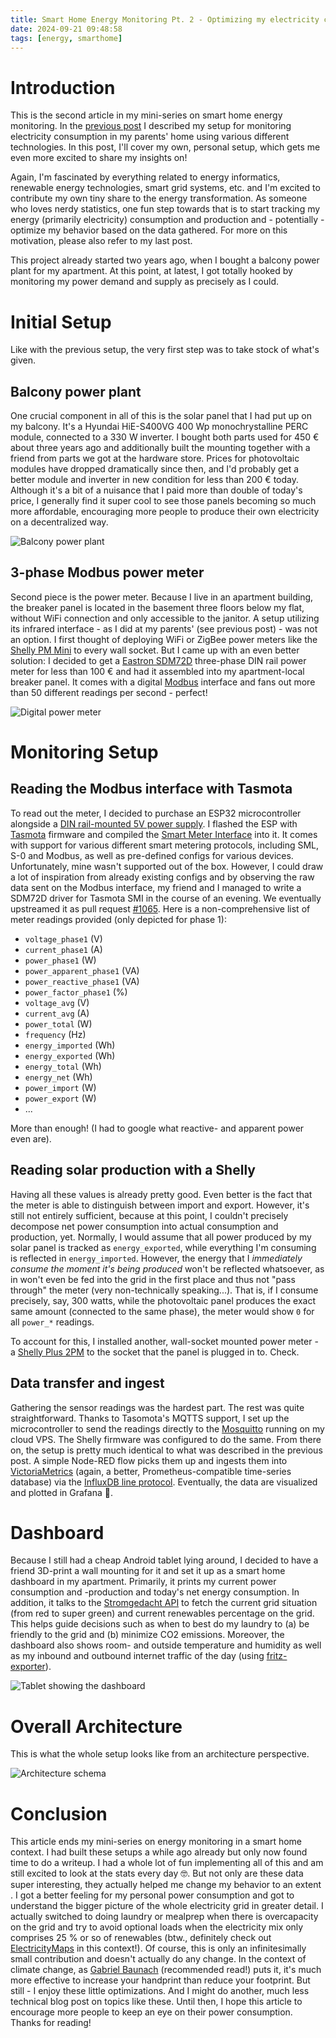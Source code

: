 ```yaml
---
title: Smart Home Energy Monitoring Pt. 2 - Optimizing my electricity consumption with data
date: 2024-09-21 09:48:58
tags: [energy, smarthome]
---
```


# Introduction
This is the second article in my mini-series on smart home energy monitoring. In the [previous post](/energy-monitoring-pt-1-ir-readers-sml-mqtt-node-red-prometheus-grafana.html) I described my setup for monitoring electricity consumption in my parents' home using various different technologies. In this post, I'll cover my own, personal setup, which gets me even more excited to share my insights on!

Again, I'm fascinated by everything related to energy informatics, renewable energy technologies, smart grid systems, etc. and I'm excited to contribute my own tiny share to the energy transformation. As someone who loves nerdy statistics, one fun step towards that is to start tracking my energy (primarily electricity) consumption and production and - potentially - optimize my behavior based on the data gathered. For more on this motivation, please also refer to my last post.

This project already started two years ago, when I bought a balcony power plant for my apartment. At this point, at latest, I got totally hooked by monitoring my power demand and supply as precisely as I could. 

# Initial Setup
Like with the previous setup, the very first step was to take stock of what's given.

## Balcony power plant
One crucial component in all of this is the solar panel that I had put up on my balcony. It's a Hyundai HiE-S400VG 400 Wp monochrystalline PERC module, connected to a 330 W inverter. I bought both parts used for 450 € about three years ago and additionally built the mounting together with a friend from parts we got at the hardware store. Prices for photovoltaic modules have dropped dramatically since then, and I'd probably get a better module and inverter in new condition for less than 200 € today. Although it's a bit of a nuisance that I paid more than double of today's price, I generally find it super cool to see those panels becoming so much more affordable, encouraging more people to produce their own electricity on a decentralized way. 

![Balcony power plant](images/balcony_power_plant.webp)

## 3-phase Modbus power meter
Second piece is the power meter. Because I live in an apartment building, the breaker panel is located in the basement three floors below my flat, without WiFi connection and only accessible to the janitor. A setup utilizing its infrared interface - as I did at my parents' (see previous post) - was not an option. I first thought of deploying WiFi or ZigBee power meters like the [Shelly PM Mini](https://www.shelly.com/en-de/products/product-overview/shelly-pm-mini-gen-3) to every wall socket. But I came up with an even better solution: I decided to get a [Eastron SDM72D](https://www.eastroneurope.com/products/view/sdm72modbus) three-phase DIN rail power meter for less than 100 € and had it assembled into my apartment-local breaker panel. It comes with a digital [Modbus](https://en.wikipedia.org/wiki/Modbus) interface and fans out more than 50 different readings per second - perfect!

![Digital power meter](images/energy_monitoring2.webp)

# Monitoring Setup
## Reading the Modbus interface with Tasmota
To read out the meter, I decided to purchase an ESP32 microcontroller alongside a [DIN rail-mounted 5V power supply](https://www.berrybase.de/meanwell-hdr-15-5-hutschienennetzteil-5v/2-4a). I flashed the ESP with [Tasmota](https://tasmota.github.io/) firmware and compiled the [Smart Meter Interface](https://tasmota.github.io/docs/Smart-Meter-Interface) into it. It comes with support for various different smart metering protocols, including SML, S-0 and Modbus, as well as pre-defined configs for various devices. Unfortunately, mine wasn't supported out of the box. However, I could draw a lot of inspiration from already existing configs and by observing the raw data sent on the Modbus interface, my friend and I managed to write a SDM72D driver for Tasmota SMI in the course of an evening. We eventually upstreamed it as pull request [#1065](https://github.com/tasmota/docs/pull/1065/files). Here is a non-comprehensive list of meter readings provided (only depicted for phase 1):

* `voltage_phase1` (V)
* `current_phase1` (A)
* `power_phase1` (W)
* `power_apparent_phase1` (VA)
* `power_reactive_phase1` (VA)
* `power_factor_phase1` (%)
* `voltage_avg` (V)
* `current_avg` (A)
* `power_total` (W)
* `frequency` (Hz)
* `energy_imported` (Wh)
* `energy_exported` (Wh)
* `energy_total` (Wh)
* `energy_net` (Wh)
* `power_import` (W)
* `power_export` (W)
* ...

More than enough! (I had to google what reactive- and apparent power even are).

## Reading solar production with a Shelly
Having all these values is already pretty good. Even better is the fact that the meter is able to distinguish between import and export. However, it's still not entirely sufficient, because at this point, I couldn't precisely decompose net power consumption into actual consumption and production, yet. Normally, I would assume that all power produced by my solar panel is tracked as `energy_exported`, while everything I'm consuming is reflected in `energy_imported`. However, the energy that I _immediately consume the moment it's being produced_ won't be reflected whatsoever, as in won't even be fed into the grid in the first place and thus not "pass through" the meter (very non-technically speaking...). That is, if I consume precisely, say, 300 watts, while the photovoltaic panel produces the exact same amount (connected to the same phase), the meter would show `0` for all `power_*` readings.

To account for this, I installed another, wall-socket mounted power meter - a [Shelly Plus 2PM](https://www.shelly.com/de/products/shop/shelly-plus-2-pm) to the socket that the panel is plugged in to. Check.

## Data transfer and ingest
Gathering the sensor readings was the hardest part. The rest was quite straightforward. Thanks to Tasomota's MQTTS support, I set up the microcontroller to send the readings directly to the [Mosquitto](https://mosquitto.org) running on my cloud VPS. The Shelly firmware was configured to do the same. From there on, the setup is pretty much identical to what was described in the previous post. A simple Node-RED flow picks them up and ingests them into [VictoriaMetrics](https://victoriametrics.com/) (again, a better, Prometheus-compatible time-series database) via the [InfluxDB line protocol](https://docs.victoriametrics.com/guides/migrate-from-influx/readme/?highlight=influx#write-data). Eventually, the data are visualized and plotted in Grafana 🙌.

# Dashboard
Because I still had a cheap Android tablet lying around, I decided to have a friend 3D-print a wall mounting for it and set it up as a smart home dashboard in my apartment. Primarily, it prints my current power consumption and -production and today's net energy consumption. In addition, it talks to the [Stromgedacht API](https://www.stromgedacht.de/api-docs) to fetch the current grid situation (from red to super green) and current renewables percentage on the grid. This helps guide decisions such as when to best do my laundry to (a) be friendly to the grid and (b) minimize CO2 emissions. Moreover, the dashboard also shows room- and outside temperature and humidity as well as my inbound and outbound internet traffic of the day (using [fritz-exporter](https://fritz-exporter.readthedocs.io/en/v2.1.2/index.html)). 

![Tablet showing the dashboard](images/energy_monitoring3.webp)

# Overall Architecture
This is what the whole setup looks like from an architecture perspective.

![Architecture schema](images/smarthome_setup.svg)

# Conclusion
This article ends my mini-series on energy monitoring in a smart home context. I had built these setups a while ago already but only now found time to do a writeup. I had a whole lot of fun implementing all of this and am still excited to look at the stats every day 🤓. But not only are these data super interesting, they actually helped me change my behavior to an extent . I got a better feeling for my personal power consumption and got to understand the bigger picture of the whole electricity grid in greater detail. I actually switched to doing laundry or mealprep when there is overcapacity on the grid and try to avoid optional loads when the electricity mix only comprises 25 % or so of renewables (btw., definitely check out [ElectricityMaps](https://app.electricitymaps.com/map) in this context!). Of course, this is only an infinitesimally small contribution and doesn't actually do any change. In the context of climate change, as [Gabriel Baunach](https://www.thalia.de/shop/home/artikeldetails/A1068474101) (recommended read!) puts it, it's much more effective to increase your handprint than reduce your footprint. But still - I enjoy these little optimizations. And I might do another, much less technical blog post on topics like these. Until then, I hope this article to encourage more people to keep an eye on their power consumption. Thanks for reading! 